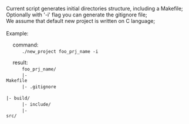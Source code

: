 Current script generates initial directories structure, including a Makefile; <br>
Optionally with '-i' flag you can generate the gitignore file; <br>
We assume that default new project is written on C language; <br>
<br>
	Example:
<br>

&emsp;
	command:
<br>
&emsp;
&emsp;
<code>
	./new_project foo_prj_name -i
</code>
<br>

&emsp;
	result:
<br>
&emsp;
&emsp;
<code>
	foo_prj_name/
</code>
<br>
&emsp;
&emsp;
<code>
	|- Makefile
</code>
<br>
&emsp;
&emsp;
<code>
	|- .gitignore
</code>
<br>
&emsp;
&emsp;
<code>
	|- build/
</code>
<br>
&emsp;
&emsp;
<code>
	|- include/
</code>
<br>
&emsp;
&emsp;
<code>
	|- src/
</code>
